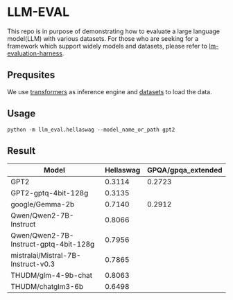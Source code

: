 # LLM-EVAL

This repo is in purpose of demonstrating how to evaluate a large language model(LLM) with various datasets. For those who are seeking for a framework which support widely models and datasets, please refer to [lm-evaluation-harness](https://github.com/EleutherAI/lm-evaluation-harness). 

## Prequsites

We use [transformers](https://github.com/huggingface/transformers) as inference engine and [datasets](https://github.com/huggingface/datasets) to load the data.

## Usage

```shell
python -m llm_eval.hellaswag --model_name_or_path gpt2
```

## Result

|Model|Hellaswag|GPQA/gpqa_extended|
|---|---|---|
|GPT2|0.3114|0.2723|
|GPT2-gptq-4bit-128g| 0.3135| 
|google/Gemma-2b|0.7140|0.2912
|Qwen/Qwen2-7B-Instruct|0.8066|
|Qwen/Qwen2-7B-Instruct-gptq-4bit-128g | 0.7956|
|mistralai/Mistral-7B-Instruct-v0.3|0.7865|
|THUDM/glm-4-9b-chat|0.8063|
|THUDM/chatglm3-6b|0.6498|